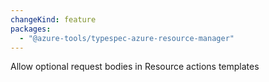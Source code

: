 ```yaml
---
changeKind: feature
packages:
  - "@azure-tools/typespec-azure-resource-manager"
---
```


Allow optional request bodies in Resource actions templates
